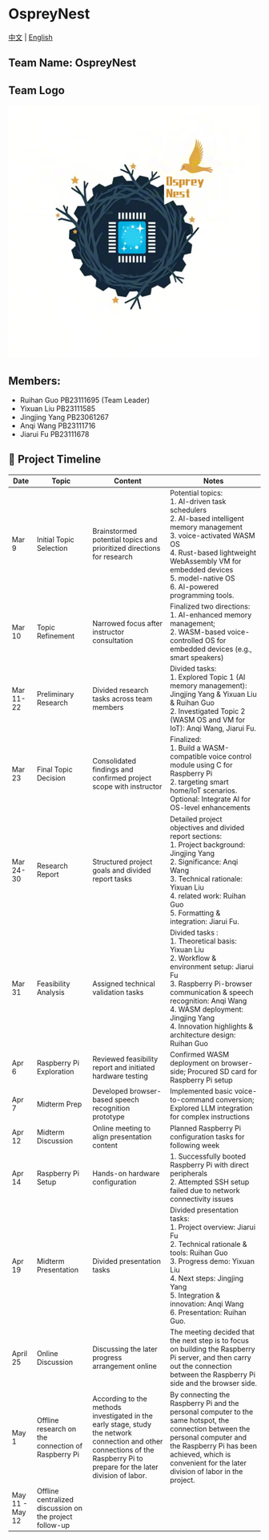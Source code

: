 # OspreyNest
[中文](README.md) | [English](README_En.md)
## Team Name: OspreyNest

## Team Logo

![Logo](/pic/image.png)

## Members:
* Ruihan Guo PB23111695 (Team Leader)
* Yixuan Liu PB23111585
* Jingjing Yang PB23061267
* Anqi Wang PB23111716
* Jiarui Fu PB23111678

## 📅 Project Timeline
| Date       | Topic                      | Content                                                                 | Notes                                                                 |
|------------|----------------------------|-------------------------------------------------------------------------|-----------------------------------------------------------------------|
| Mar 9      | Initial Topic Selection    | Brainstormed potential topics and prioritized directions for research  | Potential topics: <br>1. AI-driven task schedulers <br>2. AI-based intelligent memory management <br>3. voice-activated WASM OS <br>4. Rust-based lightweight WebAssembly VM for embedded devices <br>5. model-native OS <br>6. AI-powered programming tools. |
| Mar 10     | Topic Refinement           | Narrowed focus after instructor consultation                           | Finalized two directions: <br>1. AI-enhanced memory management; <br>2. WASM-based voice-controlled OS for embedded devices (e.g., smart speakers) |
| Mar 11-22  | Preliminary Research       | Divided research tasks across team members                            | Divided tasks: <br>1. Explored Topic 1 (AI memory management): Jingjing Yang & Yixuan Liu & Ruihan Guo <br>2. Investigated Topic 2 (WASM OS and VM for IoT): Anqi Wang, Jiarui Fu.     |
| Mar 23     | Final Topic Decision       | Consolidated findings and confirmed project scope with instructor      | Finalized: <br>1. Build a WASM-compatible voice control module using C for Raspberry Pi <br>2. targeting smart home/IoT scenarios. <br>Optional: Integrate AI for OS-level enhancements |
| Mar 24-30  | Research Report            | Structured project goals and divided report tasks                      | Detailed project objectives and divided report sections: <br>1. Project background: Jingjing Yang <br>2. Significance: Anqi Wang <br>3. Technical rationale: Yixuan Liu <br>4. related work: Ruihan Guo <br>5. Formatting & integration: Jiarui Fu. |
| Mar 31     | Feasibility Analysis       | Assigned technical validation tasks                                   | Divided tasks :<br>1. Theoretical basis: Yixuan Liu <br>2. Workflow & environment setup: Jiarui Fu <br>3. Raspberry Pi-browser communication & speech recognition: Anqi Wang <br>4. WASM deployment: Jingjing Yang <br>4. Innovation highlights & architecture design: Ruihan Guo |
| Apr 6      | Raspberry Pi Exploration   | Reviewed feasibility report and initiated hardware testing            | Confirmed WASM deployment on browser-side; Procured SD card for Raspberry Pi setup |
| Apr 7      | Midterm Prep               | Developed browser-based speech recognition prototype                  | Implemented basic voice-to-command conversion; Explored LLM integration for complex instructions |
| Apr 12     | Midterm Discussion         | Online meeting to align presentation content                          | Planned Raspberry Pi configuration tasks for following week           |
| Apr 14     | Raspberry Pi Setup         | Hands-on hardware configuration                                       | 1. Successfully booted Raspberry Pi with direct peripherals <br>2. Attempted SSH setup failed due to network connectivity issues |
| Apr 19     | Midterm Presentation       | Divided presentation tasks                                            | Divided presentation tasks: <br>1. Project overview: Jiarui Fu <br>2. Technical rationale & tools: Ruihan Guo <br>3. Progress demo: Yixuan Liu <br>4. Next steps: Jingjing Yang <br>5. Integration & innovation: Anqi Wang <br>6. Presentation: Ruihan Guo. |
| April 25 | Online Discussion | Discussing the later progress arrangement online | The meeting decided that the next step is to focus on building the Raspberry Pi server, and then carry out the connection between the Raspberry Pi side and the browser side. |
| May 1 | Offline research on the connection of Raspberry Pi | According to the methods investigated in the early stage, study the network connection and other connections of the Raspberry Pi to prepare for the later division of labor. | By connecting the Raspberry Pi and the personal computer to the same hotspot, the connection between the personal computer and the Raspberry Pi has been achieved, which is convenient for the later division of labor in the project. | 
|May 11 - May 12|Offline centralized discussion on the project follow-up|
